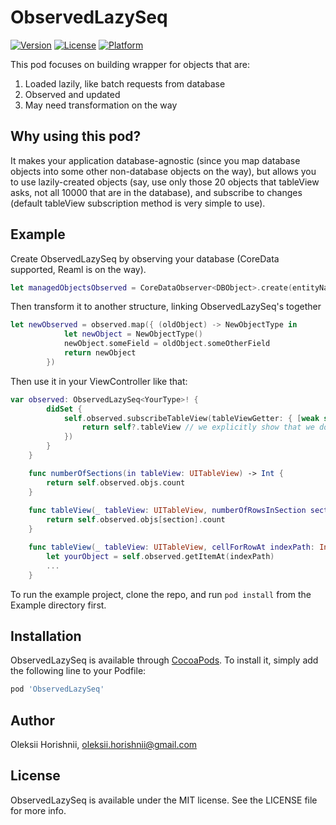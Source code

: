 # ObservedLazySeq

[![Version](https://img.shields.io/cocoapods/v/ObservedLazySeq.svg?style=flat)](http://cocoapods.org/pods/ObservedLazySeq)
[![License](https://img.shields.io/cocoapods/l/ObservedLazySeq.svg?style=flat)](http://cocoapods.org/pods/ObservedLazySeq)
[![Platform](https://img.shields.io/cocoapods/p/ObservedLazySeq.svg?style=flat)](http://cocoapods.org/pods/ObservedLazySeq)

This pod focuses on building wrapper for objects that are:

1. Loaded lazily, like batch requests from database
2. Observed and updated
3. May need transformation on the way

## Why using this pod?

It makes your application database-agnostic (since you map database objects into some other non-database objects on the way), but allows you to use lazily-created objects (say, use only those 20 objects that tableView asks, not all 10000 that are in the database), and subscribe to changes (default tableView subscription method is very simple to use).

## Example

Create ObservedLazySeq by observing your database (CoreData supported, Reaml is on the way).

```swift
let managedObjectsObserved = CoreDataObserver<DBObject>.create(entityName: "SomeEntityName", primaryKey: "id", managedObjectContext: context)
```

Then transform it to another structure, linking ObservedLazySeq's together

```swift
let newObserved = observed.map({ (oldObject) -> NewObjectType in
            let newObject = NewObjectType()
            newObject.someField = oldObject.someOtherField
            return newObject
        })
```

Then use it in your ViewController like that:

```swift
var observed: ObservedLazySeq<YourType>! {
        didSet {
            self.observed.subscribeTableView(tableViewGetter: { [weak self] () -> UITableView? in
                return self?.tableView // we explicitly show that we don't care if tableView is here at this moment, since we take it from `self` directly
            })
        }
    }

    func numberOfSections(in tableView: UITableView) -> Int {
        return self.observed.objs.count
    }
    
    func tableView(_ tableView: UITableView, numberOfRowsInSection section: Int) -> Int {
        return self.observed.objs[section].count
    }

    func tableView(_ tableView: UITableView, cellForRowAt indexPath: IndexPath) -> UITableViewCell {
        let yourObject = self.observed.getItemAt(indexPath)
        ...
    }
```

To run the example project, clone the repo, and run `pod install` from the Example directory first.

## Installation

ObservedLazySeq is available through [CocoaPods](http://cocoapods.org). To install
it, simply add the following line to your Podfile:

```ruby
pod 'ObservedLazySeq'
```

## Author

Oleksii Horishnii, oleksii.horishnii@gmail.com

## License

ObservedLazySeq is available under the MIT license. See the LICENSE file for more info.
